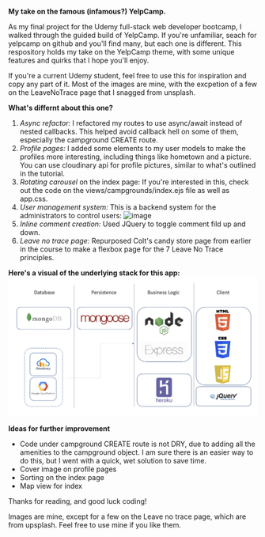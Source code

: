 **My take on the famous (infamous?) YelpCamp.**

As my final project for the Udemy full-stack web developer bootcamp, I walked through the guided build of YelpCamp. If you're unfamiliar, seach for yelpcamp on github and you'll find many, but each one is different. This respository holds my take on the YelpCamp theme, with some unique features and  quirks that I hope you'll enjoy. 

If you're a current Udemy student, feel free to use this for inspiration and copy any part of it. Most of the images are mine, with the excpetion of a few on the LeaveNoTrace page that I snagged from unsplash. 

**What's differnt about this one?**

1. _Async refactor:_ I refactored my routes to use async/await instead of nested callbacks. This helped avoid callback hell on some of them, especially the campground CREATE route. 
1. _Profile pages:_ I added some elements to my user models to make the profiles more interesting, including things like hometown and a picture. You can use cloudinary api for profile pictures, similar to what's outlined in the tutorial. 
1. _Rotating carousel_ on the index page: If you're interested in this, check out the code on the views/campgrounds/index.ejs file as well as app.css. 
1. _User management system:_ This is a backend system for the administrators to control users: 
![image](/images/userlog.png)
1. _Inline comment creation:_ Used JQuery to toggle comment fild up and down. 
1. _Leave no trace page:_ Repurposed Colt's candy store page from earlier in the course to make a flexbox page for the 7 Leave No Trace principles.

**Here's a visual of the underlying stack for this app:**
![database](/images/database.png)


**Ideas for further improvement**
* Code under campground CREATE route is not DRY, due to adding all the amenities to the campground object. I am sure there is an easier way to do this, but I went with a quick, wet solution to save time. 
* Cover image on profile pages
* Sorting on the index page
* Map view for index

Thanks for reading, and good luck coding!

Images are mine, except for a few on the Leave no trace page, which are from upsplash. Feel free to use mine if you like them. 
